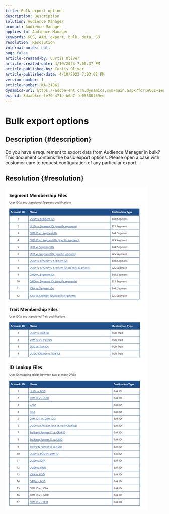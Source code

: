 ```yaml
---
title: Bulk export options
description: Description
solution: Audience Manager
product: Audience Manager
applies-to: Audience Manager
keywords: KCS, AAM, export, bulk, data, S3
resolution: Resolution
internal-notes: null
bug: false
article-created-by: Curtis Oliver
article-created-date: 4/10/2023 7:00:37 PM
article-published-by: Curtis Oliver
article-published-date: 4/10/2023 7:03:02 PM
version-number: 1
article-number: KA-21861
dynamics-url: https://adobe-ent.crm.dynamics.com/main.aspx?forceUCI=1&pagetype=entityrecord&etn=knowledgearticle&id=f0d1f5f7-d1d7-ed11-a7c7-6045bd006268
exl-id: 8daab5ce-fe79-471e-b6a7-fe05550f59ee
---
```

# Bulk export options

## Description {#description}

Do you have a requirement to export data from Audience Manager in bulk? This document contains the basic export options. Please open a case with customer care to request configuration of any particular export.

## Resolution {#resolution}


![](assets/2c0f443a-d2d7-ed11-a7c7-6045bd006268.png)
